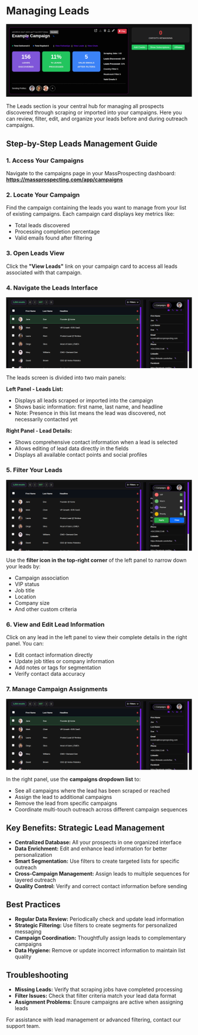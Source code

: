 # Managing Leads

![Campaign Overview](../assets/leads-01.png)

The Leads section is your central hub for managing all prospects discovered through scraping or imported into your campaigns. Here you can review, filter, edit, and organize your leads before and during outreach campaigns.

## Step-by-Step Leads Management Guide

### 1. Access Your Campaigns
Navigate to the campaigns page in your MassProspecting dashboard:
**https://massprospecting.com/app/campaigns**

### 2. Locate Your Campaign
Find the campaign containing the leads you want to manage from your list of existing campaigns. Each campaign card displays key metrics like:
- Total leads discovered
- Processing completion percentage
- Valid emails found after filtering

### 3. Open Leads View
Click the **"View Leads"** link on your campaign card to access all leads associated with that campaign.

### 4. Navigate the Leads Interface
![Leads List View](../assets/leads-04.png)

The leads screen is divided into two main panels:

**Left Panel - Leads List:**
- Displays all leads scraped or imported into the campaign
- Shows basic information: first name, last name, and headline
- Note: Presence in this list means the lead was discovered, not necessarily contacted yet

**Right Panel - Lead Details:**
- Shows comprehensive contact information when a lead is selected
- Allows editing of lead data directly in the fields
- Displays all available contact points and social profiles

### 5. Filter Your Leads
![Leads Filters](../assets/leads-05.png)

Use the **filter icon in the top-right corner** of the left panel to narrow down your leads by:
- Campaign association
- VIP status
- Job title
- Location
- Company size
- And other custom criteria

### 6. View and Edit Lead Information
Click on any lead in the left panel to view their complete details in the right panel. You can:
- Edit contact information directly
- Update job titles or company information
- Add notes or tags for segmentation
- Verify contact data accuracy

### 7. Manage Campaign Assignments
![Campaign Assignment](../assets/leads-04.png)

In the right panel, use the **campaigns dropdown list** to:
- See all campaigns where the lead has been scraped or reached
- Assign the lead to additional campaigns
- Remove the lead from specific campaigns
- Coordinate multi-touch outreach across different campaign sequences

## Key Benefits: Strategic Lead Management

- **Centralized Database:** All your prospects in one organized interface
- **Data Enrichment:** Edit and enhance lead information for better personalization
- **Smart Segmentation:** Use filters to create targeted lists for specific outreach
- **Cross-Campaign Management:** Assign leads to multiple sequences for layered outreach
- **Quality Control:** Verify and correct contact information before sending

## Best Practices

- **Regular Data Review:** Periodically check and update lead information
- **Strategic Filtering:** Use filters to create segments for personalized messaging
- **Campaign Coordination:** Thoughtfully assign leads to complementary campaigns
- **Data Hygiene:** Remove or update incorrect information to maintain list quality

## Troubleshooting

- **Missing Leads:** Verify that scraping jobs have completed processing
- **Filter Issues:** Check that filter criteria match your lead data format
- **Assignment Problems:** Ensure campaigns are active when assigning leads

For assistance with lead management or advanced filtering, contact our support team.